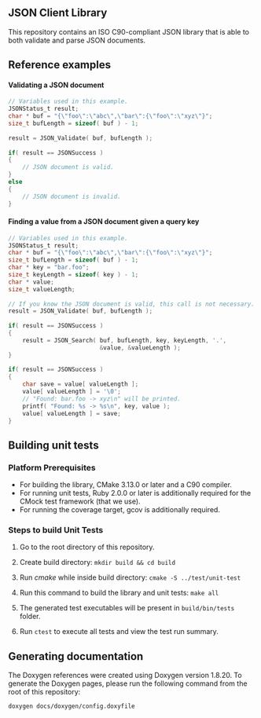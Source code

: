 ## JSON Client Library

This repository contains an ISO C90-compliant JSON library that is able to both validate and parse JSON documents.

## Reference examples

#### Validating a JSON document
```c
// Variables used in this example.
JSONStatus_t result;
char * buf = "{\"foo\":\"abc\",\"bar\":{\"foo\":\"xyz\"}";
size_t bufLength = sizeof( buf ) - 1;
 
result = JSON_Validate( buf, bufLength );
 
if( result == JSONSuccess )
{
    // JSON document is valid.
}
else
{
    // JSON document is invalid.
}
```

#### Finding a value from a JSON document given a query key
```c
// Variables used in this example.
JSONStatus_t result;
char * buf = "{\"foo\":\"abc\",\"bar\":{\"foo\":\"xyz\"}";
size_t bufLength = sizeof( buf ) - 1;
char * key = "bar.foo";
size_t keyLength = sizeof( key ) - 1;
char * value;
size_t valueLength;
 
// If you know the JSON document is valid, this call is not necessary.
result = JSON_Validate( buf, bufLength );
 
if( result == JSONSuccess )
{
    result = JSON_Search( buf, bufLength, key, keyLength, '.',
                          &value, &valueLength );
}
 
if( result == JSONSuccess )
{
    char save = value[ valueLength ];
    value[ valueLength ] = '\0';
    // "Found: bar.foo -> xyz\n" will be printed.
    printf( "Found: %s -> %s\n", key, value );
    value[ valueLength ] = save;
}
```


## Building unit tests

### Platform Prerequisites

- For building the library, CMake 3.13.0 or later and a C90 compiler.
- For running unit tests, Ruby 2.0.0 or later is additionally required for the CMock test framework (that we use).
- For running the coverage target, gcov is additionally required.

### Steps to build Unit Tests

1. Go to the root directory of this repository.

1. Create build directory: `mkdir build && cd build`

1. Run *cmake* while inside build directory: `cmake -S ../test/unit-test `

1. Run this command to build the library and unit tests: `make all`

1. The generated test executables will be present in `build/bin/tests` folder.

1. Run `ctest` to execute all tests and view the test run summary.

## Generating documentation

The Doxygen references were created using Doxygen version 1.8.20. To generate the
Doxygen pages, please run the following command from the root of this repository:

```shell
doxygen docs/doxygen/config.doxyfile
```
